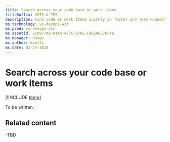 ```yaml
---
title: Search across your code base or work items
titleSuffix: VSTS & TFS   
description: Find code or work items quickly in (VSTS) and Team Foundation Server (TFS)  
ms.technology: vs-devops-wit
ms.prod: vs-devops-alm
ms.assetid: 2C0977AB-91A4-477C-870E-FA5540E76F4B
ms.manager: douge
ms.author: kaelli
ms.date: 02-24-2018
---
```



# Search across your code base or work items 

[!INCLUDE [temp](../_shared/version-vsts-tfs-all-versions.md)]

To be written.
 



## Related content
-TBD